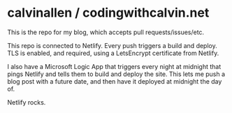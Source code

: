 # calvinallen / codingwithcalvin.net

This is the repo for my blog, which accepts pull requests/issues/etc.

This repo is connected to Netlify. Every push triggers a build and deploy.  TLS is enabled, and required, using a LetsEncrypt certificate
from Netlify.

I also have a Microsoft Logic App that triggers every night at midnight that pings Netlify and tells them to build and deploy the site.  This
lets me push a blog post with a future date, and then have it deployed at midnight the day of.

Netlify rocks.
